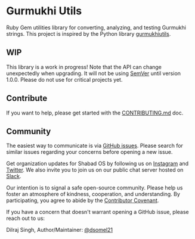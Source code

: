 # Gurmukhi Utils

Ruby Gem utilities library for converting, analyzing, and testing Gurmukhi strings. This project is inspired by the Python library [gurmukhiutils](https://github.com/shabados/gurmukhiutils).

## WIP

This library is a work in progress! Note that the API can change unexpectedly when upgrading. It will not be using [SemVer](https://semver.org/) until version 1.0.0. Please do not use for critical projects yet.

## Contribute

If you want to help, please get started with the [CONTRIBUTING.md](./CONTRIBUTING.md) doc.

## Community

The easiest way to communicate is via [GitHub issues](https://github.com/shabados/gurmukhi_utils/issues). Please search for similar issues regarding your concerns before opening a new issue.

Get organization updates for Shabad OS by following us on [Instagram](https://www.instagram.com/shabad_os/) and [Twitter](https://twitter.com/shabad_os/). We also invite you to join us on our public chat server hosted on [Slack](https://chat.shabados.com/).

Our intention is to signal a safe open-source community. Please help us foster an atmosphere of kindness, cooperation, and understanding. By participating, you agree to abide by the [Contributor Covenant](https://www.contributor-covenant.org/version/2/0/code_of_conduct/).

If you have a concern that doesn't warrant opening a GitHub issue, please reach out to us:

Dilraj Singh, Author/Maintainer: [@dsomel21](https://github.com/dsomel21)
